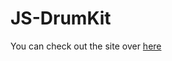 # JS-DrumKit

You can check out the site over <a href="https://rishab1128.github.io/JS-DrumKit/">here </a>
